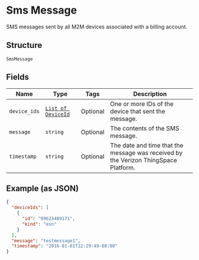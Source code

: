 
# Sms Message

SMS messages sent by all M2M devices associated with a billing account.

## Structure

`SmsMessage`

## Fields

| Name | Type | Tags | Description |
|  --- | --- | --- | --- |
| `device_ids` | [`List of DeviceId`](../../doc/models/device-id.md) | Optional | One or more IDs of the device that sent the message. |
| `message` | `string` | Optional | The contents of the SMS message. |
| `timestamp` | `string` | Optional | The date and time that the message was received by the Verizon ThingSpace Platform. |

## Example (as JSON)

```json
{
  "deviceIds": [
    {
      "id": "09623489171",
      "kind": "esn"
    }
  ],
  "message": "testmessage1",
  "timestamp": "2016-01-01T12:29:49-08:00"
}
```

